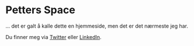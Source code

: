 # Petters Space

... det er galt å kalle dette en hjemmeside, men det er det nærmeste jeg har.

Du finner meg via [Twitter](https://twitter.com/phareim) eller [LinkedIn](https://linkedin.com/in/phareim).